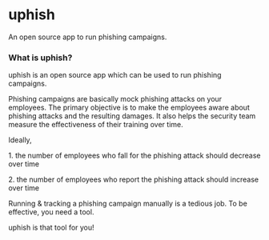<h1>uphish</h1>
<p>An open source app to run phishing campaigns.</p>

<h3>What is uphish?</h3>
<p>
  uphish is an open source app which can be used to run phishing campaigns.
</p>

<p>
  Phishing campaigns are basically mock phishing attacks on your employees. The primary objective is to make the employees aware about phishing attacks and the resulting damages. It also helps the security team measure the effectiveness of their training over time.
</p>

<p>
  Ideally,
</p>
<p>1. the number of employees who fall for the phishing attack should decrease over time</p>
<p>2. the number of employees who report the phishing attack should increase over time</p>

<p>Running & tracking a phishing campaign manually is a tedious job. To be effective, you need a tool.</p>

<p>uphish is that tool for you!</p>
